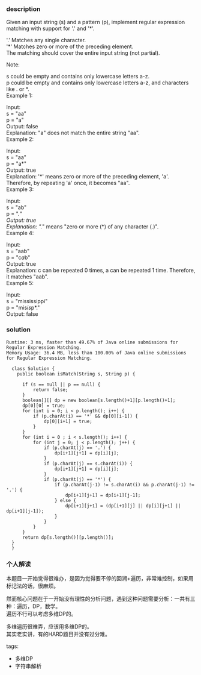 ### description    
  Given an input string (s) and a pattern (p), implement regular expression matching with support for '.' and '*'.  
    
  '.' Matches any single character.  
  '*' Matches zero or more of the preceding element.  
  The matching should cover the entire input string (not partial).  
    
  Note:  
    
  s could be empty and contains only lowercase letters a-z.  
  p could be empty and contains only lowercase letters a-z, and characters like . or *.  
  Example 1:  
    
  Input:  
  s = "aa"  
  p = "a"  
  Output: false  
  Explanation: "a" does not match the entire string "aa".  
  Example 2:  
    
  Input:  
  s = "aa"  
  p = "a*"  
  Output: true  
  Explanation: '*' means zero or more of the preceding element, 'a'. Therefore, by repeating 'a' once, it becomes "aa".  
  Example 3:  
    
  Input:  
  s = "ab"  
  p = ".*"  
  Output: true  
  Explanation: ".*" means "zero or more (*) of any character (.)".  
  Example 4:  
    
  Input:  
  s = "aab"  
  p = "c*a*b"  
  Output: true  
  Explanation: c can be repeated 0 times, a can be repeated 1 time. Therefore, it matches "aab".  
  Example 5:  
    
  Input:  
  s = "mississippi"  
  p = "mis*is*p*."  
  Output: false  
### solution    
```   
Runtime: 3 ms, faster than 49.67% of Java online submissions for Regular Expression Matching.  
Memory Usage: 36.4 MB, less than 100.00% of Java online submissions for Regular Expression Matching.  
   
  class Solution {  
    public boolean isMatch(String s, String p) {  
    
      if (s == null || p == null) {  
          return false;  
      }  
      boolean[][] dp = new boolean[s.length()+1][p.length()+1];  
      dp[0][0] = true;  
      for (int i = 0; i < p.length(); i++) {  
          if (p.charAt(i) == '*' && dp[0][i-1]) {  
              dp[0][i+1] = true;  
          }  
      }  
      for (int i = 0 ; i < s.length(); i++) {  
          for (int j = 0; j < p.length(); j++) {  
              if (p.charAt(j) == '.') {  
                  dp[i+1][j+1] = dp[i][j];  
              }  
              if (p.charAt(j) == s.charAt(i)) {  
                  dp[i+1][j+1] = dp[i][j];  
              }  
              if (p.charAt(j) == '*') {  
                  if (p.charAt(j-1) != s.charAt(i) && p.charAt(j-1) != '.') {  
                      dp[i+1][j+1] = dp[i+1][j-1];  
                  } else {  
                      dp[i+1][j+1] = (dp[i+1][j] || dp[i][j+1] || dp[i+1][j-1]);  
                  }  
              }  
          }  
      }  
      return dp[s.length()][p.length()];  
  }  
  }  
```    
    
### 个人解读    
  本题目一开始觉得很难办，是因为觉得要不停的回溯+遍历，非常难控制，如果用标记法的话，很麻烦。  
    
  然而核心问题在于一开始没有理性的分析问题，遇到这种问题需要分析：一共有三种：遍历，DP，数学。  
  遍历不行可以考虑多维DP的。  
    
  多维遍历很难弄，应该用多维DP的。  
  其实老实讲，有的HARD题目并没有过分难。  
      
tags:    
  -  多维DP  
  -  字符串解析  
